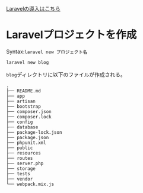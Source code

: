 [Laravelの導入はこちら](https://github.com/kurodakazumichi/til/blob/master/Mac/Larabel%E3%81%AE%E5%B0%8E%E5%85%A5.md)

# Laravelプロジェクトを作成

Syntax:`laravel new プロジェクト名`

```bash
laravel new blog
```

`blog`ディレクトリに以下のファイルが作成される。

```
.
├── README.md
├── app
├── artisan
├── bootstrap
├── composer.json
├── composer.lock
├── config
├── database
├── package-lock.json
├── package.json
├── phpunit.xml
├── public
├── resources
├── routes
├── server.php
├── storage
├── tests
├── vendor
└── webpack.mix.js
```


